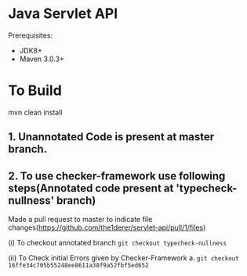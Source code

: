 Java Servlet API
================

Prerequisites:

* JDK8+
* Maven 3.0.3+

# To Build
mvn clean install

## 1. Unannotated Code is present at master branch.


## 2. To use checker-framework  use following steps(Annotated code present at 'typecheck-nullness' branch)

Made a pull request to master to indicate file changes(https://github.com/the1derer/servlet-api/pull/1/files)

(i) To checkout annotated branch
     ``git checkout typecheck-nullness``

(ii) To Check initial Errors given by Checker-Framework
    a. ``git checkout 16ffe34c705b55248ee8611a38f9a52fbf5ed652``

